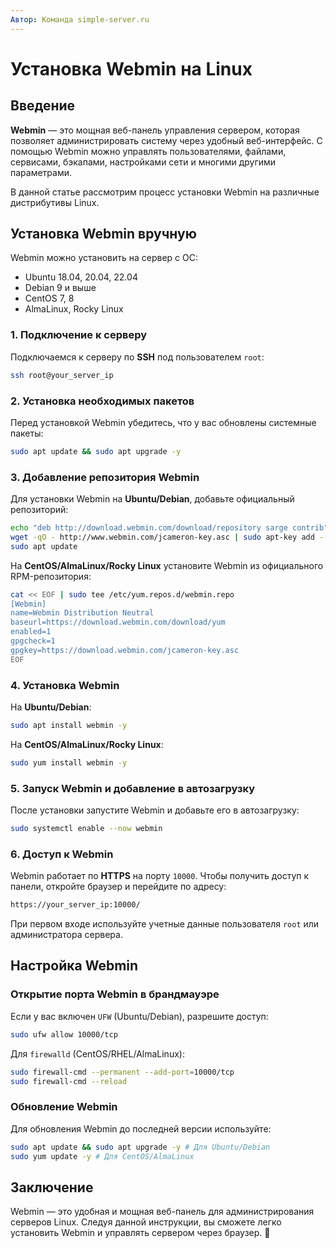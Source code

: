 ```yaml
---
Автор: Команда simple-server.ru
---
```


# Установка Webmin на Linux

## Введение

**Webmin** — это мощная веб-панель управления сервером, которая позволяет администрировать систему через удобный веб-интерфейс. С помощью Webmin можно управлять пользователями, файлами, сервисами, бэкапами, настройками сети и многими другими параметрами.

В данной статье рассмотрим процесс установки Webmin на различные дистрибутивы Linux.

## Установка Webmin вручную

Webmin можно установить на сервер с ОС:

- Ubuntu 18.04, 20.04, 22.04
- Debian 9 и выше
- CentOS 7, 8
- AlmaLinux, Rocky Linux

### 1. Подключение к серверу

Подключаемся к серверу по **SSH** под пользователем `root`:
```bash
ssh root@your_server_ip
```

### 2. Установка необходимых пакетов

Перед установкой Webmin убедитесь, что у вас обновлены системные пакеты:
```bash
sudo apt update && sudo apt upgrade -y
```

### 3. Добавление репозитория Webmin

Для установки Webmin на **Ubuntu/Debian**, добавьте официальный репозиторий:
```bash
echo "deb http://download.webmin.com/download/repository sarge contrib" | sudo tee /etc/apt/sources.list.d/webmin.list
wget -qO - http://www.webmin.com/jcameron-key.asc | sudo apt-key add -
sudo apt update
```

На **CentOS/AlmaLinux/Rocky Linux** установите Webmin из официального RPM-репозитория:
```bash
cat << EOF | sudo tee /etc/yum.repos.d/webmin.repo
[Webmin]
name=Webmin Distribution Neutral
baseurl=https://download.webmin.com/download/yum
enabled=1
gpgcheck=1
gpgkey=https://download.webmin.com/jcameron-key.asc
EOF
```

### 4. Установка Webmin

На **Ubuntu/Debian**:
```bash
sudo apt install webmin -y
```

На **CentOS/AlmaLinux/Rocky Linux**:
```bash
sudo yum install webmin -y
```

### 5. Запуск Webmin и добавление в автозагрузку

После установки запустите Webmin и добавьте его в автозагрузку:
```bash
sudo systemctl enable --now webmin
```

### 6. Доступ к Webmin

Webmin работает по **HTTPS** на порту `10000`. Чтобы получить доступ к панели, откройте браузер и перейдите по адресу:
```bash
https://your_server_ip:10000/
```

При первом входе используйте учетные данные пользователя `root` или администратора сервера.

## Настройка Webmin

### Открытие порта Webmin в брандмауэре

Если у вас включен `UFW` (Ubuntu/Debian), разрешите доступ:
```bash
sudo ufw allow 10000/tcp
```

Для `firewalld` (CentOS/RHEL/AlmaLinux):
```bash
sudo firewall-cmd --permanent --add-port=10000/tcp
sudo firewall-cmd --reload
```

### Обновление Webmin

Для обновления Webmin до последней версии используйте:
```bash
sudo apt update && sudo apt upgrade -y # Для Ubuntu/Debian
sudo yum update -y # Для CentOS/AlmaLinux
```

## Заключение

Webmin — это удобная и мощная веб-панель для администрирования серверов Linux. Следуя данной инструкции, вы сможете легко установить Webmin и управлять сервером через браузер. 🚀

